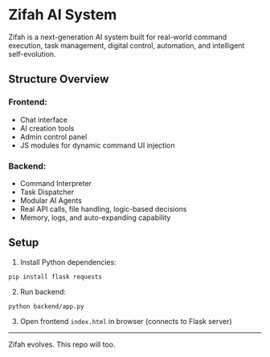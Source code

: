 
# Zifah AI System

Zifah is a next-generation AI system built for real-world command execution, task management, digital control, automation, and intelligent self-evolution.

## Structure Overview

### Frontend:
- Chat interface
- AI creation tools
- Admin control panel
- JS modules for dynamic command UI injection

### Backend:
- Command Interpreter
- Task Dispatcher
- Modular AI Agents
- Real API calls, file handling, logic-based decisions
- Memory, logs, and auto-expanding capability

## Setup

1. Install Python dependencies:
```
pip install flask requests
```

2. Run backend:
```
python backend/app.py
```

3. Open frontend `index.html` in browser (connects to Flask server)

---

Zifah evolves. This repo will too.
